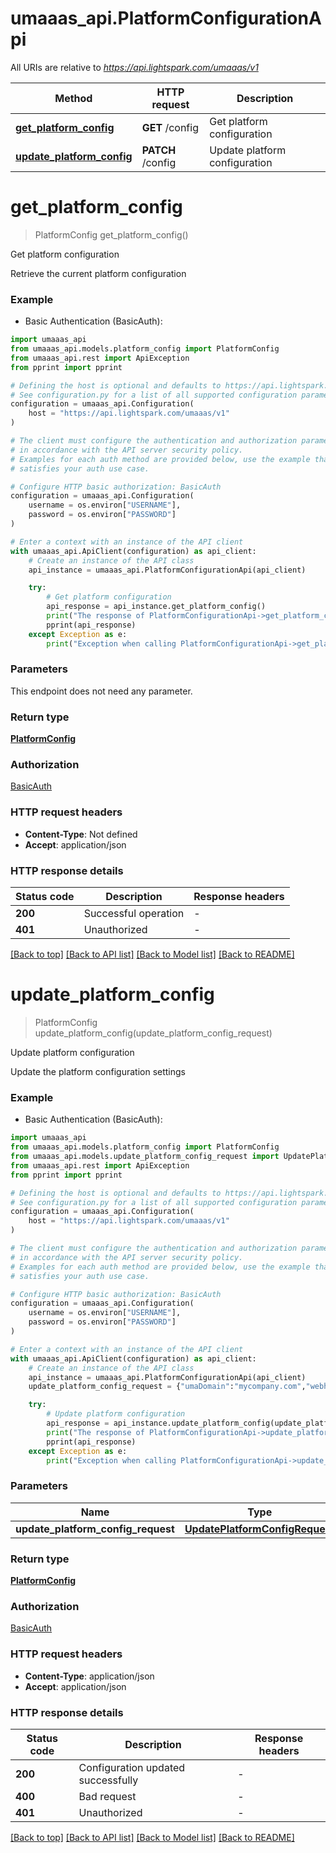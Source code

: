 # umaaas_api.PlatformConfigurationApi

All URIs are relative to *https://api.lightspark.com/umaaas/v1*

Method | HTTP request | Description
------------- | ------------- | -------------
[**get_platform_config**](PlatformConfigurationApi.md#get_platform_config) | **GET** /config | Get platform configuration
[**update_platform_config**](PlatformConfigurationApi.md#update_platform_config) | **PATCH** /config | Update platform configuration


# **get_platform_config**
> PlatformConfig get_platform_config()

Get platform configuration

Retrieve the current platform configuration

### Example

* Basic Authentication (BasicAuth):

```python
import umaaas_api
from umaaas_api.models.platform_config import PlatformConfig
from umaaas_api.rest import ApiException
from pprint import pprint

# Defining the host is optional and defaults to https://api.lightspark.com/umaaas/v1
# See configuration.py for a list of all supported configuration parameters.
configuration = umaaas_api.Configuration(
    host = "https://api.lightspark.com/umaaas/v1"
)

# The client must configure the authentication and authorization parameters
# in accordance with the API server security policy.
# Examples for each auth method are provided below, use the example that
# satisfies your auth use case.

# Configure HTTP basic authorization: BasicAuth
configuration = umaaas_api.Configuration(
    username = os.environ["USERNAME"],
    password = os.environ["PASSWORD"]
)

# Enter a context with an instance of the API client
with umaaas_api.ApiClient(configuration) as api_client:
    # Create an instance of the API class
    api_instance = umaaas_api.PlatformConfigurationApi(api_client)

    try:
        # Get platform configuration
        api_response = api_instance.get_platform_config()
        print("The response of PlatformConfigurationApi->get_platform_config:\n")
        pprint(api_response)
    except Exception as e:
        print("Exception when calling PlatformConfigurationApi->get_platform_config: %s\n" % e)
```



### Parameters

This endpoint does not need any parameter.

### Return type

[**PlatformConfig**](PlatformConfig.md)

### Authorization

[BasicAuth](../README.md#BasicAuth)

### HTTP request headers

 - **Content-Type**: Not defined
 - **Accept**: application/json

### HTTP response details

| Status code | Description | Response headers |
|-------------|-------------|------------------|
**200** | Successful operation |  -  |
**401** | Unauthorized |  -  |

[[Back to top]](#) [[Back to API list]](../README.md#documentation-for-api-endpoints) [[Back to Model list]](../README.md#documentation-for-models) [[Back to README]](../README.md)

# **update_platform_config**
> PlatformConfig update_platform_config(update_platform_config_request)

Update platform configuration

Update the platform configuration settings

### Example

* Basic Authentication (BasicAuth):

```python
import umaaas_api
from umaaas_api.models.platform_config import PlatformConfig
from umaaas_api.models.update_platform_config_request import UpdatePlatformConfigRequest
from umaaas_api.rest import ApiException
from pprint import pprint

# Defining the host is optional and defaults to https://api.lightspark.com/umaaas/v1
# See configuration.py for a list of all supported configuration parameters.
configuration = umaaas_api.Configuration(
    host = "https://api.lightspark.com/umaaas/v1"
)

# The client must configure the authentication and authorization parameters
# in accordance with the API server security policy.
# Examples for each auth method are provided below, use the example that
# satisfies your auth use case.

# Configure HTTP basic authorization: BasicAuth
configuration = umaaas_api.Configuration(
    username = os.environ["USERNAME"],
    password = os.environ["PASSWORD"]
)

# Enter a context with an instance of the API client
with umaaas_api.ApiClient(configuration) as api_client:
    # Create an instance of the API class
    api_instance = umaaas_api.PlatformConfigurationApi(api_client)
    update_platform_config_request = {"umaDomain":"mycompany.com","webhookEndpoint":"https://api.mycompany.com/webhooks/uma","supportedCurrencies":[{"currencyCode":"USD","minAmount":100,"maxAmount":1000000,"requiredCounterpartyFields":[{"name":"FULL_NAME","mandatory":true},{"name":"ADDRESS","mandatory":true},{"name":"DATE_OF_BIRTH","mandatory":true},{"name":"TAX_ID","mandatory":false}]}]} # UpdatePlatformConfigRequest | 

    try:
        # Update platform configuration
        api_response = api_instance.update_platform_config(update_platform_config_request)
        print("The response of PlatformConfigurationApi->update_platform_config:\n")
        pprint(api_response)
    except Exception as e:
        print("Exception when calling PlatformConfigurationApi->update_platform_config: %s\n" % e)
```



### Parameters


Name | Type | Description  | Notes
------------- | ------------- | ------------- | -------------
 **update_platform_config_request** | [**UpdatePlatformConfigRequest**](UpdatePlatformConfigRequest.md)|  | 

### Return type

[**PlatformConfig**](PlatformConfig.md)

### Authorization

[BasicAuth](../README.md#BasicAuth)

### HTTP request headers

 - **Content-Type**: application/json
 - **Accept**: application/json

### HTTP response details

| Status code | Description | Response headers |
|-------------|-------------|------------------|
**200** | Configuration updated successfully |  -  |
**400** | Bad request |  -  |
**401** | Unauthorized |  -  |

[[Back to top]](#) [[Back to API list]](../README.md#documentation-for-api-endpoints) [[Back to Model list]](../README.md#documentation-for-models) [[Back to README]](../README.md)

